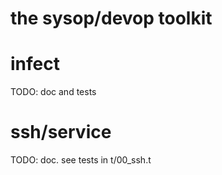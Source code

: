 # the sysop/devop toolkit

# infect

TODO: doc and tests

# ssh/service

TODO: doc. see tests in t/00_ssh.t


